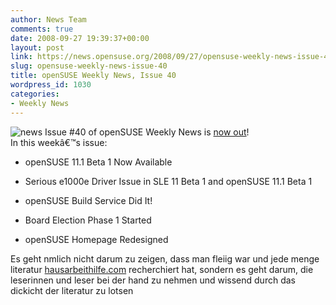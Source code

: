 ```yaml
---
author: News Team
comments: true
date: 2008-09-27 19:39:37+00:00
layout: post
link: https://news.opensuse.org/2008/09/27/opensuse-weekly-news-issue-40/
slug: opensuse-weekly-news-issue-40
title: openSUSE Weekly News, Issue 40
wordpress_id: 1030
categories:
- Weekly News
---
```


![news](//news.opensuse.org/wp-content/uploads/2007/11/knewsticker.png) Issue #40 of openSUSE Weekly News is [now out](http://en.opensuse.org/OpenSUSE_Weekly_News/40)!  
In this weekâ€™s issue:


  * openSUSE 11.1 Beta 1 Now Available

  * Serious e1000e Driver Issue in SLE 11 Beta 1 and openSUSE 11.1 Beta 1

  * openSUSE Build Service Did It!

  * Board Election Phase 1 Started

  * openSUSE Homepage Redesigned


 Es geht nmlich nicht darum zu zeigen, dass man fleiig war und jede menge literatur [hausarbeithilfe.com](https://hausarbeithilfe.com/) recherchiert hat, sondern es geht darum, die leserinnen und leser bei der hand zu nehmen und wissend durch das dickicht der literatur zu lotsen
